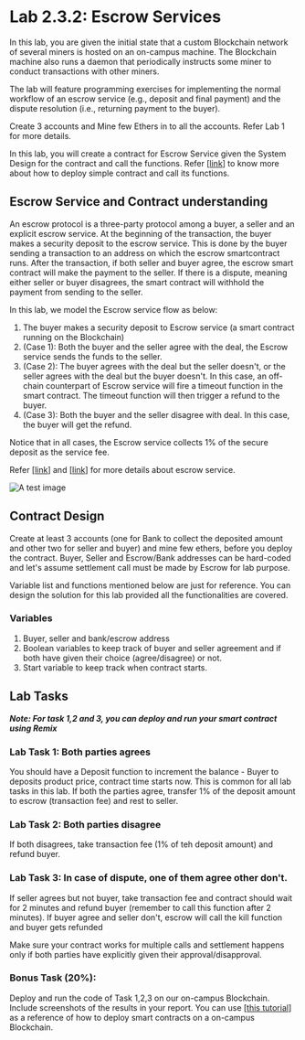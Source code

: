 # Lab 2.3.2: Escrow Services


In this lab, you are given the initial state that a custom Blockchain network of several miners is hosted on an on-campus machine. The Blockchain machine also runs a daemon that periodically instructs some miner to conduct transactions with other miners.

The lab will feature programming exercises for implementing the
normal workflow of an escrow service (e.g., deposit and final payment) and the dispute
resolution (i.e., returning payment to the buyer).

Create 3 accounts and Mine few Ethers in to all the accounts. Refer Lab 1 for more details.

In this lab, you will create a contract for Escrow Service given the System Design for the contract and call the functions. Refer [[link](https://github.com/BlockchainLabSU/SUBlockchainLabs/blob/master/lab4.1/README_solc.md)] to know more about how to deploy simple contract and call its functions.


## Escrow Service and Contract understanding

An escrow protocol is a three-party protocol among a buyer, a seller and an explicit escrow service. At the beginning of the transaction, the buyer makes a security deposit to the escrow service. This is done by the buyer sending a transaction to an address on which the escrow smartcontract runs. After the transaction, if both seller and buyer agree, the escrow smart contract will make the payment to the seller. If there is a dispute, meaning either seller or buyer disagrees, the smart contract will withhold the payment from sending to the seller.

In this lab, we model the Escrow service flow as below:
1.	The buyer makes a security deposit to Escrow service (a smart contract running on the Blockchain)
2. (Case 1): Both the buyer and the seller agree with the deal, the Escrow service sends the funds to the seller. 
3.	(Case 2): The buyer agrees with the deal but the seller doesn't, or the seller agrees with the deal but the buyer doesn't. In this case, an off-chain counterpart of Escrow service will fire a timeout function in the smart contract. The timeout function will then trigger a refund to the buyer. 
4. (Case 3): Both the buyer and the seller disagree with deal. In this case, the buyer will get the refund. 

Notice that in all cases, the Escrow service collects 1% of the secure deposit as the service fee.

Refer [[link](https://www.investopedia.com/terms/e/escrow.asp)] and [[link](https://www.escrow.com/what-is-escrow)]   for more details about escrow service.

![A test image](https://github.com/BlockchainLabSU/SUBlockchainLabs/blob/master/lab4.3/flow.png)


## Contract Design

Create at least 3 accounts (one for Bank to collect the deposited amount and other two for seller and buyer) and mine few ethers, before you deploy the contract. Buyer, Seller and Escrow/Bank addresses can be hard-coded and  let's assume settlement call must be made by Escrow for lab purpose.

Variable list and functions mentioned below are just for reference. You can design the solution for this lab provided all the functionalities are covered.



### Variables

1.	Buyer, seller and bank/escrow address
2.	Boolean variables to keep track of buyer and seller agreement and if both have given their choice (agree/disagree) or not.
3.	Start variable to keep track when contract starts.

## Lab Tasks

***Note: For task 1,2 and 3, you can deploy and run your smart contract using Remix***

### Lab Task 1: Both parties agrees

You should have a Deposit function to increment the balance - Buyer to deposits product price, contract time starts now. This is common for all lab tasks in this lab.
If both the parties agree, transfer 1% of the deposit amount to escrow (transaction fee) and rest to seller.

### Lab Task 2: Both parties disagree

If both disagrees, take transaction fee (1% of teh deposit amount) and refund buyer.

### Lab Task 3: In case of dispute, one of them agree other don't.

If seller agrees but not buyer, take transaction fee and contract should wait for 2 minutes and refund buyer (remember to call this function after 2 minutes). 
If buyer agree and seller don't, escrow will call the kill function and buyer gets refunded


Make sure your contract works for multiple calls and settlement happens only if both parties have explicitly given their approval/disapproval.

### Bonus Task (20%): 

Deploy and run the code of Task 1,2,3 on our on-campus Blockchain. Include screenshots of the results in your report. You can use [[this tutorial](https://github.com/BlockchainLabSU/SUBlockchainLabs/blob/master/lab4.1/README_solc.md)] as a reference of how to deploy smart contracts on a on-campus Blockchain.



 




